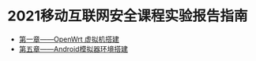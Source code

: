 # 2021移动互联网安全课程实验报告指南

+ [第一章——OpenWrt 虚拟机搭建](https://github.com/CUCCS/2021-mis-public-Lyan0924/tree/chap0x01)
+ [第五章——Android模拟器环境搭建](https://github.com/CUCCS/2021-mis-public-Lyan0924/tree/chap0x05)
